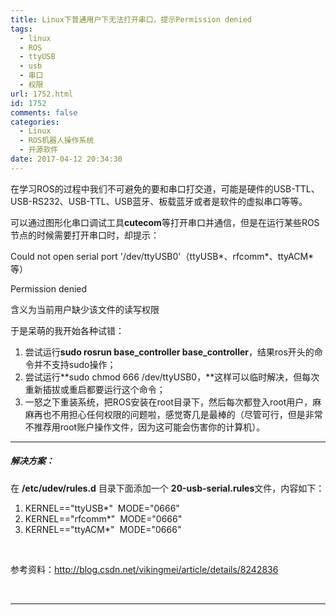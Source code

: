 ```yaml
---
title: Linux下普通用户下无法打开串口，提示Permission denied
tags:
  - linux
  - ROS
  - ttyUSB
  - usb
  - 串口
  - 权限
url: 1752.html
id: 1752
comments: false
categories:
  - Linux
  - ROS机器人操作系统
  - 开源软件
date: 2017-04-12 20:34:30
---
```


在学习ROS的过程中我们不可避免的要和串口打交道，可能是硬件的USB-TTL、USB-RS232、USB-TTL、USB蓝牙、板载蓝牙或者是软件的虚拟串口等等。

可以通过图形化串口调试工具**cutecom**等打开串口并通信，但是在运行某些ROS节点的时候需要打开串口时，却提示：

Could not open serial port '/dev/ttyUSB0'（ttyUSB*、rfcomm*、ttyACM*等）

Permission denied

含义为当前用户缺少该文件的读写权限

于是呆萌的我开始各种试错：

1.  尝试运行**sudo rosrun base\_controller base\_controller**，结果ros开头的命令并不支持sudo操作；
2.  尝试运行**sudo chmod 666 /dev/ttyUSB0，**这样可以临时解决，但每次重新插拔或重启都要运行这个命令；
3.  一怒之下重装系统，把ROS安装在root目录下，然后每次都登入root用户，麻麻再也不用担心任何权限的问题啦，感觉寄几是最棒的（尽管可行，但是非常不推荐用root账户操作文件，因为这可能会伤害你的计算机）。

* * *

##### **解决方案**：

在 **/etc/udev/rules.d** 目录下面添加一个 **20-usb-serial.rules**文件，内容如下：

1.  KERNEL=="ttyUSB*"  MODE="0666"
2.  KERNEL=="rfcomm*"  MODE="0666"
3.  KERNEL=="ttyACM*"  MODE="0666"

 

参考资料：http://blog.csdn.net/vikingmei/article/details/8242836

 

* * *
